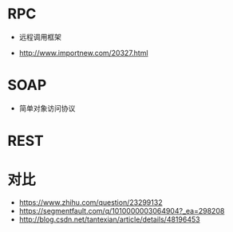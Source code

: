 # RPC

- 远程调用框架

- <http://www.importnew.com/20327.html>


# SOAP

- 简单对象访问协议

# REST

# 对比

- <https://www.zhihu.com/question/23299132>
- <https://segmentfault.com/q/1010000003064904?_ea=298208>
- http://blog.csdn.net/tantexian/article/details/48196453
